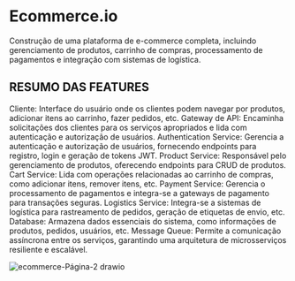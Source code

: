 # Ecommerce.io
Construção de uma plataforma de e-commerce completa, incluindo gerenciamento de produtos, carrinho de compras, processamento de pagamentos e integração com sistemas de logística.

## RESUMO DAS FEATURES
Cliente: Interface do usuário onde os clientes podem navegar por produtos, adicionar itens ao carrinho, fazer pedidos, etc.
Gateway de API: Encaminha solicitações dos clientes para os serviços apropriados e lida com autenticação e autorização de usuários.
Authentication Service: Gerencia a autenticação e autorização de usuários, fornecendo endpoints para registro, login e geração de tokens JWT.
Product Service: Responsável pelo gerenciamento de produtos, oferecendo endpoints para CRUD de produtos.
Cart Service: Lida com operações relacionadas ao carrinho de compras, como adicionar itens, remover itens, etc.
Payment Service: Gerencia o processamento de pagamentos e integra-se a gateways de pagamento para transações seguras.
Logistics Service: Integra-se a sistemas de logística para rastreamento de pedidos, geração de etiquetas de envio, etc.
Database: Armazena dados essenciais do sistema, como informações de produtos, pedidos, usuários, etc.
Message Queue: Permite a comunicação assíncrona entre os serviços, garantindo uma arquitetura de microsserviços resiliente e escalável.

![ecommerce-Página-2 drawio](https://github.com/Themosmy/Ecommerce.io/assets/167161443/414b9b19-da73-427d-956a-5464705b82e4)


